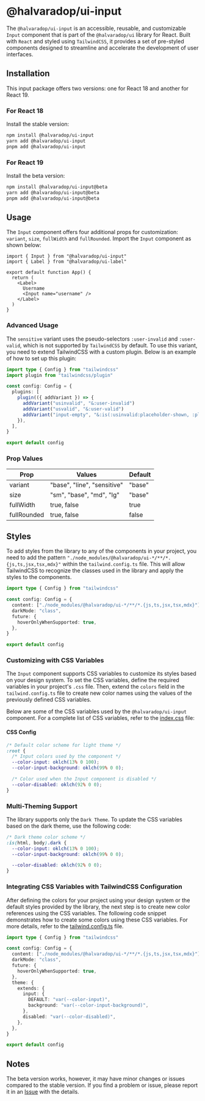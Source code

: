# @halvaradop/ui-input

The `@halvaradop/ui-input` is an accessible, reusable, and customizable `Input` component that is part of the `@halvaradop/ui` library for React. Built with `React` and styled using `TailwindCSS`, it provides a set of pre-styled components designed to streamline and accelerate the development of user interfaces.

## Installation

This input package offers two versions: one for React 18 and another for React 19.

### For React 18

Install the stable version:

```bash
npm install @halvaradop/ui-input
yarn add @halvaradop/ui-input
pnpm add @halvaradop/ui-input
```

### For React 19

Install the beta version:

```bash
npm install @halvaradop/ui-input@beta
yarn add @halvaradop/ui-input@beta
pnpm add @halvaradop/ui-input@beta
```

## Usage

The `Input` component offers four additional props for customization: `variant`, `size`, `fullWidth` and `fullRounded`. Import the `Input` component as shown below:

```tsx
import { Input } from "@halvaradop/ui-input"
import { Label } from "@halvaradop/ui-label"

export default function App() {
  return (
    <Label>
      Username
      <Input name="username" />
    </Label>
  )
}
```

### Advanced Usage

The `sensitive` variant uses the pseudo-selectors `:user-invalid` and `:user-valid`, which is not supported by `TailwindCSS` by default. To use this variant, you need to extend TailwindCSS with a custom plugin. Below is an example of how to set up this plugin:

```ts
import type { Config } from "tailwindcss"
import plugin from "tailwindcss/plugin"

const config: Config = {
  plugins: [
    plugin(({ addVariant }) => {
      addVariant("usinvalid", "&:user-invalid")
      addVariant("usvalid", "&:user-valid")
      addVariant("input-empty", "&:is(:usinvalid:placeholder-shown, :placeholder-shown)")
    }),
  ],
}

export default config
```

### Prop Values

| Prop        | Values                      | Default |
| ----------- | --------------------------- | ------- |
| variant     | "base", "line", "sensitive" | "base"  |
| size        | "sm", "base", "md", "lg"    | "base"  |
| fullWidth   | true, false                 | true    |
| fullRounded | true, false                 | false   |

## Styles

To add styles from the library to any of the components in your project, you need to add the pattern `"./node_modules/@halvaradop/ui-*/**/*.{js,ts,jsx,tsx,mdx}"` within the `tailwind.config.ts` file. This will allow TailwindCSS to recognize the classes used in the library and apply the styles to the components.

```ts
import type { Config } from "tailwindcss"

const config: Config = {
  content: ["./node_modules/@halvaradop/ui-*/**/*.{js,ts,jsx,tsx,mdx}"],
  darkMode: "class",
  future: {
    hoverOnlyWhenSupported: true,
  },
}

export default config
```

### Customizing with CSS Variables

The `Input` component supports CSS variables to customize its styles based on your design system. To set the CSS variables, define the required variables in your project's `.css` file. Then, extend the `colors` field in the `tailwind.config.ts` file to create new color names using the values of the previously defined CSS variables.

Below are some of the CSS variables used by the `@halvaradop/ui-input` component. For a complete list of CSS variables, refer to the [index.css](https://github.com/halvaradop/ui/blob/master/index.css) file:

#### CSS Config

```css
/* Default color scheme for light theme */
:root {
  /* Input colors used by the component */
  --color-input: oklch(13% 0 100);
  --color-input-background: oklch(99% 0 0);

  /* Color used when the Input component is disabled */
  --color-disabled: oklch(92% 0 0);
}
```

### Multi-Theming Support

The library supports only the `Dark Theme`. To update the CSS variables based on the dark theme, use the following code:

```css
/* Dark theme color scheme */
:is(html, body).dark {
  --color-input: oklch(13% 0 100);
  --color-input-background: oklch(99% 0 0);

  --color-disabled: oklch(92% 0 0);
}
```

### Integrating CSS Variables with TailwindCSS Configuration

After defining the colors for your project using your design system or the default styles provided by the library, the next step is to create new color references using the CSS variables. The following code snippet demonstrates how to create some colors using these CSS variables. For more details, refer to the [tailwind.config.ts](https://github.com/halvaradop/ui/blob/master/tailwind.config.ts) file.

```ts
import type { Config } from "tailwindcss"

const config: Config = {
  content: ["./node_modules/@halvaradop/ui-*/**/*.{js,ts,jsx,tsx,mdx}"],
  darkMode: "class",
  future: {
    hoverOnlyWhenSupported: true,
  },
  theme: {
    extends: {
      input: {
        DEFAULT: "var(--color-input)",
        background: "var(--color-input-background)",
      },
      disabled: "var(--color-disabled)",
    },
  },
}

export default config
```

## Notes

The beta version works, however, it may have minor changes or issues compared to the stable version. If you find a problem or issue, please report it in an [Issue](https://github.com/halvaradop/ui/issues) with the details.
